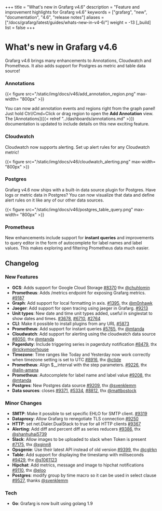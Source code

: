 +++
title = "What's new in Grafarg v4.6"
description = "Feature and improvement highlights for Grafarg v4.6"
keywords = ["grafarg", "new", "documentation", "4.6", "release notes"]
aliases = ["/docs/grafarg/latest/guides/whats-new-in-v4-6/"]
weight = -13
[_build]
list = false
+++

# What's new in Grafarg v4.6

Grafarg v4.6 brings many enhancements to Annotations, Cloudwatch and Prometheus. It also adds support for Postgres as metric and table data source!

### Annotations

{{< figure src="/static/img/docs/v46/add_annotation_region.png"  max-width= "800px" >}}

You can now add annotation events and regions right from the graph panel! Just hold Ctrl/Cmd+Click or drag region to open the **Add Annotation** view. The
[Annotations]({{< relref "../dashboards/annotations.md" >}}) documentation is updated to include details on this new exciting feature.

### Cloudwatch

Cloudwatch now supports alerting. Set up alert rules for any Cloudwatch metric!

{{< figure src="/static/img/docs/v46/cloudwatch_alerting.png"  max-width= "800px" >}}

### Postgres

Grafarg v4.6 now ships with a built-in data source plugin for Postgres. Have logs or metric data in Postgres? You can now visualize that data and
define alert rules on it like any of our other data sources.

{{< figure src="/static/img/docs/v46/postgres_table_query.png"  max-width= "800px" >}}

### Prometheus

New enhancements include support for **instant queries** and improvements to query editor in the form of autocomplete for label names and label values.
This makes exploring and filtering Prometheus data much easier.

## Changelog

### New Features

- **GCS**: Adds support for Google Cloud Storage [#8370](https://github.com/famarks/grafarg/issues/8370) thx [@chuhlomin](https://github.com/chuhlomin)
- **Prometheus**: Adds /metrics endpoint for exposing Grafarg metrics. [#9187](https://github.com/famarks/grafarg/pull/9187)
- **Graph**: Add support for local formatting in axis. [#1395](https://github.com/famarks/grafarg/issues/1395), thx [@m0nhawk](https://github.com/m0nhawk)
- **Jaeger**: Add support for open tracing using jaeger in Grafarg. [#9213](https://github.com/famarks/grafarg/pull/9213)
- **Unit types**: New date and time unit types added, useful in singlestat to show dates and times. [#3678](https://github.com/famarks/grafarg/issues/3678), [#6710](https://github.com/famarks/grafarg/issues/6710), [#2764](https://github.com/famarks/grafarg/issues/2764)
- **CLI**: Make it possible to install plugins from any URL [#5873](https://github.com/famarks/grafarg/issues/5873)
- **Prometheus**: Add support for instant queries [#5765](https://github.com/famarks/grafarg/issues/5765), thx [@mtanda](https://github.com/mtanda)
- **Cloudwatch**: Add support for alerting using the cloudwatch data source [#8050](https://github.com/famarks/grafarg/pull/8050), thx [@mtanda](https://github.com/mtanda)
- **Pagerduty**: Include triggering series in pagerduty notification [#8479](https://github.com/famarks/grafarg/issues/8479), thx [@rickymoorhouse](https://github.com/rickymoorhouse)
- **Timezone**: Time ranges like Today and Yesterday now work correctly when timezone setting is set to UTC [#8916](https://github.com/famarks/grafarg/issues/8916), thx [@ctide](https://github.com/ctide)
- **Prometheus**: Align $__interval with the step parameters. [#9226](https://github.com/famarks/grafarg/pull/9226), thx [@alin-amana](https://github.com/alin-amana)
- **Prometheus**: Autocomplete for label name and label value [#9208](https://github.com/famarks/grafarg/pull/9208), thx [@mtanda](https://github.com/mtanda)
- **Postgres**: New Postgres data source [#9209](https://github.com/famarks/grafarg/pull/9209), thx [@svenklemm](https://github.com/svenklemm)
- **Data sources**: closes [#9371](https://github.com/famarks/grafarg/issues/9371), [#5334](https://github.com/famarks/grafarg/issues/5334), [#8812](https://github.com/famarks/grafarg/issues/8812), thx [@mattbostock](https://github.com/mattbostock)

### Minor Changes

- **SMTP**: Make it possible to set specific EHLO for SMTP client. [#9319](https://github.com/famarks/grafarg/issues/9319)
- **Dataproxy**: Allow Grafarg to renegotiate TLS connection [#9250](https://github.com/famarks/grafarg/issues/9250)
- **HTTP**: set net.Dialer.DualStack to true for all HTTP clients [#9367](https://github.com/famarks/grafarg/pull/9367)
- **Alerting**: Add diff and percent diff as series reducers [#9386](https://github.com/famarks/grafarg/pull/9386), thx [@shanhuhai5739](https://github.com/shanhuhai5739)
- **Slack**: Allow images to be uploaded to slack when Token is present [#7175](https://github.com/famarks/grafarg/issues/7175), thx [@xginn8](https://github.com/xginn8)
- **Opsgenie**: Use their latest API instead of old version [#9399](https://github.com/famarks/grafarg/pull/9399), thx [@cglrkn](https://github.com/cglrkn)
- **Table**: Add support for displaying the timestamp with milliseconds [#9429](https://github.com/famarks/grafarg/pull/9429), thx [@s1061123](https://github.com/s1061123)
- **Hipchat**: Add metrics, message and image to hipchat notifications [#9110](https://github.com/famarks/grafarg/issues/9110), thx [@eloo](https://github.com/eloo)
- **Postgres**: modify group by time macro so it can be used in select clause [#9527](https://github.com/famarks/grafarg/pull/9527), thanks [@svenklemm](https://github.com/svenklemm)

### Tech
- **Go**: Grafarg is now built using golang 1.9
